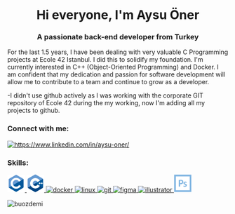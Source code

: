 

<h1 align="center">Hi everyone, I'm Aysu Öner </h1>
<h3 align="center">A passionate back-end developer from Turkey</h3>

For the last 1.5 years, I have been dealing with very valuable C Programming projects at Ecole 42 Istanbul. I did this to solidify my foundation. I'm currently interested in C++ (Object-Oriented Programming) and Docker. I am confident that my dedication and passion for software development will allow me to contribute to a team and continue to grow as a developer. 

-I didn't use github actively as I was working with the corporate GIT repository of Ecole 42 during the my working, now I'm adding all my projects to github.


<h3 align="left">Connect with me:</h3>
<p align="left">
<a href="https://www.linkedin.com/in/aysu-oner/" target="blank"><img align="center" src="https://raw.githubusercontent.com/rahuldkjain/github-profile-readme-generator/master/src/images/icons/Social/linked-in-alt.svg" alt="https://www.linkedin.com/in/aysu-oner/" height="30" width="40" /></a>
</p>

<h3 align="left">Skills:</h3>
<p align="left"> <a href="https://www.cprogramming.com/" target="_blank" rel="noreferrer"> <img src="https://raw.githubusercontent.com/devicons/devicon/master/icons/c/c-original.svg" alt="c" width="40" height="40"/> </a> 
<a href="https://www.w3schools.com/cpp/" target="_blank" rel="noreferrer"> <img src="https://raw.githubusercontent.com/devicons/devicon/master/icons/cplusplus/cplusplus-original.svg" alt="cplusplus" width="40" height="40"/> </a> <a href="https://www.docker.com" target="_blank" rel="noreferrer"> <img 
src="https://www.vectorlogo.zone/logos/docker/docker-tile.svg" alt="docker" width="40" height="40"/> </a> <a href="https://www.linux.org/pages/download/" target="_blank" rel="noreferrer"> <img src="https://www.vectorlogo.zone/logos/linux/linux-icon.svg" alt="linux" width="40" height="40"/> </a> <a href="https://git-scm.com" target="_blank" rel="noreferrer"> <img src="https://www.vectorlogo.zone/logos/git-scm/git-scm-icon.svg" alt="git" width="40" height="40"/> </a>
<a href="https://www.figma.com/" target="_blank" rel="noreferrer"> <img src="https://www.vectorlogo.zone/logos/figma/figma-icon.svg" alt="figma" width="40" height="40"/> </a> <a href="https://www.adobe.com/in/products/illustrator.html" target="_blank" rel="noreferrer"> <img src="https://www.vectorlogo.zone/logos/adobe_illustrator/adobe_illustrator-icon.svg" alt="illustrator" width="40" height="40"/> </a> <a href="https://www.photoshop.com/en" target="_blank" rel="noreferrer"> <img src="https://raw.githubusercontent.com/devicons/devicon/master/icons/photoshop/photoshop-line.svg" alt="photoshop" width="40" height="40"/> </a> </p>

<p><img align="center" src="https://github-readme-stats.vercel.app/api/top-langs?username=aysuoner&show_icons=true&locale=en&layout=compact" alt="buozdemi" /></p>
<!---
For now, I will share my Ecole 42 Istanbul project codes with you.
--->
